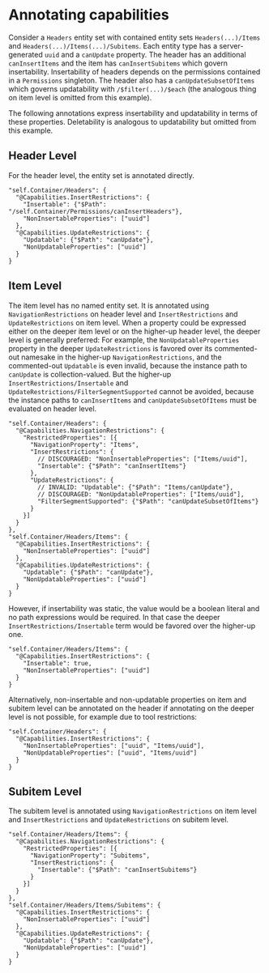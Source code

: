 # Annotating capabilities

Consider a `Headers` entity set with contained entity sets `Headers(...)/Items` and `Headers(...)/Items(...)/Subitems`. Each entity type has a server-generated `uuid` and a `canUpdate` property. The header has an additional `canInsertItems` and the item has `canInsertSubitems` which govern insertability. Insertability of headers depends on the permissions contained in a `Permissions` singleton. The header also has a `canUpdateSubsetOfItems` which governs updatability with `/$filter(...)/$each` (the analogous thing on item level is omitted from this example).

The following annotations express insertability and updatability in terms of these properties. Deletability is analogous to updatability but omitted from this example.

## Header Level

For the header level, the entity set is annotated directly.

```jsonc
"self.Container/Headers": {
  "@Capabilities.InsertRestrictions": {
    "Insertable": {"$Path": "/self.Container/Permissions/canInsertHeaders"},
    "NonInsertableProperties": ["uuid"]
  },
  "@Capabilities.UpdateRestrictions": {
    "Updatable": {"$Path": "canUpdate"},
    "NonUpdatableProperties": ["uuid"]
  }
}
```

## Item Level

The item level has no named entity set. It is annotated using `NavigationRestrictions` on header level and `InsertRestrictions` and `UpdateRestrictions` on item level. When a property could be expressed either on the deeper item level or on the higher-up header level, the deeper level is generally preferred: For example, the `NonUpdatableProperties` property in the deeper `UpdateRestrictions` is favored over its commented-out namesake in the higher-up `NavigationRestrictions`, and the commented-out `Updatable` is even invalid, because the instance path to `canUpdate` is collection-valued. But the higher-up `InsertRestrictions/Insertable` and `UpdateRestrictions/FilterSegmentSupported` cannot be avoided, because the instance paths to `canInsertItems` and `canUpdateSubsetOfItems` must be evaluated on header level.

```jsonc
"self.Container/Headers": {
  "@Capabilities.NavigationRestrictions": {
    "RestrictedProperties": [{
      "NavigationProperty": "Items",
      "InsertRestrictions": {
        // DISCOURAGED: "NonInsertableProperties": ["Items/uuid"],
        "Insertable": {"$Path": "canInsertItems"}
      },
      "UpdateRestrictions": {
        // INVALID: "Updatable": {"$Path": "Items/canUpdate"},
        // DISCOURAGED: "NonUpdatableProperties": ["Items/uuid"],
        "FilterSegmentSupported": {"$Path": "canUpdateSubsetOfItems"}
      }
    }]
  }
},
"self.Container/Headers/Items": {
  "@Capabilities.InsertRestrictions": {
    "NonInsertableProperties": ["uuid"]
  },
  "@Capabilities.UpdateRestrictions": {
    "Updatable": {"$Path": "canUpdate"},
    "NonUpdatableProperties": ["uuid"]
  }
}
```

However, if insertability was static, the value would be a boolean literal and no path expressions would be required. In that case the deeper `InsertRestrictions/Insertable` term would be favored over the higher-up one.

```jsonc
"self.Container/Headers/Items": {
  "@Capabilities.InsertRestrictions": {
    "Insertable": true,
    "NonInsertableProperties": ["uuid"]
  }
}
```

Alternatively, non-insertable and non-updatable properties on item and subitem level can be annotated on the header if annotating on the deeper level is not possible, for example due to tool restrictions:

```jsonc
"self.Container/Headers": {
  "@Capabilities.InsertRestrictions": {
    "NonInsertableProperties": ["uuid", "Items/uuid"],
    "NonUpdatableProperties": ["uuid", "Items/uuid"]
  }
}
```

## Subitem Level

The subitem level is annotated using `NavigationRestrictions` on item level and `InsertRestrictions` and `UpdateRestrictions` on subitem level.

```jsonc
"self.Container/Headers/Items": {
  "@Capabilities.NavigationRestrictions": {
    "RestrictedProperties": [{
      "NavigationProperty": "Subitems",
      "InsertRestrictions": {
        "Insertable": {"$Path": "canInsertSubitems"}
      }
    }]
  }
},
"self.Container/Headers/Items/Subitems": {
  "@Capabilities.InsertRestrictions": {
    "NonInsertableProperties": ["uuid"]
  },
  "@Capabilities.UpdateRestrictions": {
    "Updatable": {"$Path": "canUpdate"},
    "NonUpdatableProperties": ["uuid"]
  }
}
```
